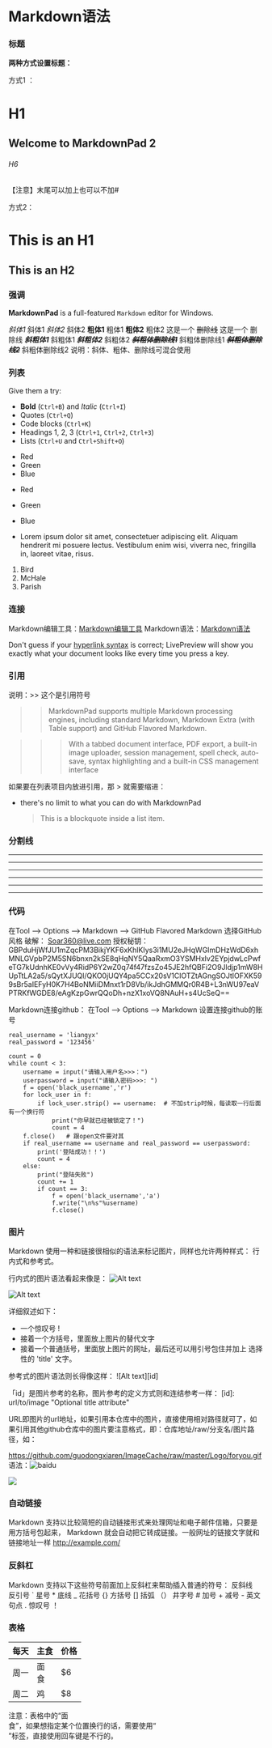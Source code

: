 # Markdown语法 #


### 标题 ###

**两种方式设置标题：**

方式1 ：
# H1 

## Welcome to MarkdownPad 2 ##

###### H6
【注意】末尾可以加上也可以不加#

方式2：

This is an H1
=============

This is an H2
-------------

### 强调 ###


**MarkdownPad** is a full-featured `Markdown` editor for Windows.


*斜体1*	斜体1
_斜体2_	斜体2
**粗体1**	粗体1
__粗体2__	粗体2
这是一个 ~~删除线~~	这是一个 删除线
***斜粗体1***	斜粗体1
___斜粗体2___	斜粗体2
***~~斜粗体删除线1~~***	斜粗体删除线1
~~***斜粗体删除线2***~~	斜粗体删除线2
说明：斜体、粗体、删除线可混合使用


### 列表 ###

Give them a try:

- **Bold** (`Ctrl+B`) and *Italic* (`Ctrl+I`)
- Quotes (`Ctrl+Q`)
- Code blocks (`Ctrl+K`)
- Headings 1, 2, 3 (`Ctrl+1`, `Ctrl+2`, `Ctrl+3`)
- Lists (`Ctrl+U` and `Ctrl+Shift+O`)

+   Red
+   Green
+   Blue

*   Red
*   Green
*   Blue

*   Lorem ipsum dolor sit amet, consectetuer adipiscing elit.
Aliquam hendrerit mi posuere lectus. Vestibulum enim wisi,
viverra nec, fringilla in, laoreet vitae, risus.

1.  Bird
1.  McHale
1.  Parish

### 连接 ###

Markdown编辑工具：[Markdown编辑工具](http://www.williamlong.infoarchives/4319.html) 
Markdown语法：[Markdown语法](http://www.appinn.com/markdown/)

Don't guess if your [hyperlink syntax](http://markdownpad.com) is correct; LivePreview will show you exactly what your document looks like every time you press a key.


### 引用 ###

说明：>> 这个是引用符号

>> MarkdownPad supports multiple Markdown processing engines, including standard Markdown, Markdown Extra (with Table support) and GitHub Flavored Markdown.

>>> With a tabbed document interface, PDF export, a built-in image uploader, session management, spell check, auto-save, syntax highlighting and a built-in CSS management interface

如果要在列表项目内放进引用，那 > 就需要缩进：
* there's no limit to what you can do with MarkdownPad
    > This is a blockquote
    > inside a list item.



### 分割线 ###
***
* * *

***

*****

- - -

---------------------------------------

### 代码  ###
在Tool ——> Options ——> Markdown ——> GitHub Flavored Markdown 选择GitHub风格
破解：
Soar360@live.com
授权秘钥：
GBPduHjWfJU1mZqcPM3BikjYKF6xKhlKIys3i1MU2eJHqWGImDHzWdD6xhMNLGVpbP2M5SN6bnxn2kSE8qHqNY5QaaRxmO3YSMHxlv2EYpjdwLcPwfeTG7kUdnhKE0vVy4RidP6Y2wZ0q74f47fzsZo45JE2hfQBFi2O9Jldjp1mW8HUpTtLA2a5/sQytXJUQl/QKO0jUQY4pa5CCx20sV1ClOTZtAGngSOJtIOFXK599sBr5aIEFyH0K7H4BoNMiiDMnxt1rD8Vb/ikJdhGMMQr0R4B+L3nWU97eaVPTRKfWGDE8/eAgKzpGwrQQoDh+nzX1xoVQ8NAuH+s4UcSeQ==

Markdown连接github：
在Tool ——> Options ——> Markdown 设置连接github的账号

```
real_username = 'liangyx'
real_password = '123456'

count = 0
while count < 3:
    username = input("请输入用户名>>>：")
    userpassword = input("请输入密码>>>: ")
    f = open('black_username','r')
    for lock_user in f:
        if lock_user.strip() == username:  # 不加strip时候，每读取一行后面有一个换行符
            print("你早就已经被锁定了！")
            count = 4
    f.close()   # 跟open文件要对其
    if real_username == username and real_password == userpassword:
        print('登陆成功！！')
        count = 4
    else:
        print("登陆失败")
        count += 1
        if count == 3:
            f = open('black_username','a')
            f.write("\n%s"%username)
            f.close()

```


### 图片 ###
Markdown 使用一种和链接很相似的语法来标记图片，同样也允许两种样式： 行内式和参考式。

行内式的图片语法看起来像是：
![Alt text](/path/to/img.jpg)

![Alt text](/path/to/img.jpg "Optional title")

详细叙述如下：

* 一个惊叹号 !
* 接着一个方括号，里面放上图片的替代文字
* 接着一个普通括号，里面放上图片的网址，最后还可以用引号包住并加上 选择性的 'title' 文字。

参考式的图片语法则长得像这样：
![Alt text][id]

「id」是图片参考的名称，图片参考的定义方式则和连结参考一样：
[id]: url/to/image  "Optional title attribute"

URL即图片的url地址，如果引用本仓库中的图片，直接使用相对路径就可了，如果引用其他github仓库中的图片要注意格式，即：仓库地址/raw/分支名/图片路径，如：

https://github.com/guodongxiaren/ImageCache/raw/master/Logo/foryou.gif
语法：![baidu](http://www.baidu.com/img/bdlogo.gif "百度logo")

![](https://github.com/ZongYuWang/Python3.x/blob/master/image/coding.png)

### 自动链接 ###

Markdown 支持以比较简短的自动链接形式来处理网址和电子邮件信箱，只要是用方括号包起来， Markdown 就会自动把它转成链接。一般网址的链接文字就和链接地址一样
<http://example.com/>


### 反斜杠 ###
Markdown 支持以下这些符号前面加上反斜杠来帮助插入普通的符号：
 反斜线 \
 反引号 `
 星号  *
 底线 _
 花括号 {}
 方括号 []
 括弧  （）
 井字号  #
 加号  +
 减号 -
 英文句点 .
 惊叹号  ！

### 表格 ### 
|每天 |主食 |价格 |
|--------|---------|-------|
|周一 |面<br>食 |$6 |
|周二 |鸡 |$8 |

注意：表格中的“面<br>食”，如果想指定某个位置换行的话，需要使用“<br>”标签，直接使用<Enter>回车键是不行的。

